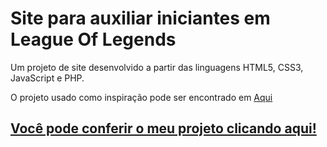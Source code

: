 # Site para auxiliar iniciantes em League Of Legends
Um projeto de site desenvolvido a partir das linguagens HTML5, CSS3, JavaScript e PHP. 

O projeto usado como inspiração pode ser encontrado em <a href="https://www.cursoemvideo.com/curso/html5/" target="_blank">Aqui</a>

## <a href="https://guia-do-lolzeiro.000webhostapp.com/index.html" target="_blank">Você pode conferir o meu projeto clicando aqui!</a>
